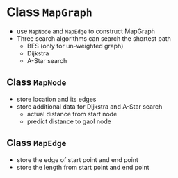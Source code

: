 # Class `MapGraph`
- use `MapNode` and `MapEdge` to construct MapGraph
- Three search algorithms can search the shortest path
  - BFS (only for un-weighted graph)
  - Dijkstra
  - A-Star search

## Class `MapNode`
- store location and its edges
- store additional data for Dijkstra and A-Star search
  - actual distance from start node
  - predict distance to gaol node   

## Class `MapEdge`
- store the edge of start point and end point
- store the length from start point and end point

